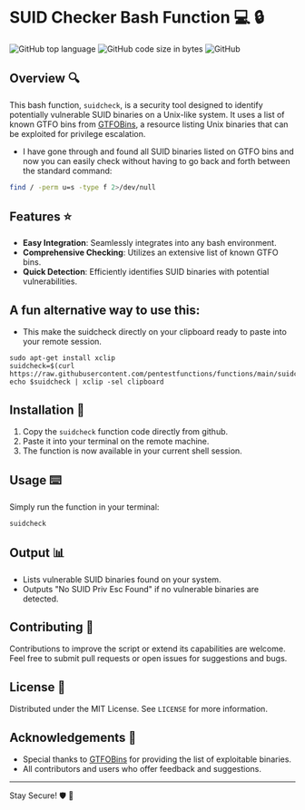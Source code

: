 
# SUID Checker Bash Function :computer: :lock:

![GitHub top language](https://img.shields.io/badge/language-bash-blue)
![GitHub code size in bytes](https://img.shields.io/github/languages/code-size/user/repo)
![GitHub](https://img.shields.io/badge/license-MIT-green)

## Overview :mag:
This bash function, `suidcheck`, is a security tool designed to identify potentially vulnerable SUID binaries on a Unix-like system. It uses a list of known GTFO bins from [GTFOBins](https://gtfobins.github.io/), a resource listing Unix binaries that can be exploited for privilege escalation.
- I have gone through and found all SUID binaries listed on GTFO bins and now you can easily check without having to go back and forth between the standard command:

```bash
find / -perm u=s -type f 2>/dev/null
```

## Features :star:
- **Easy Integration**: Seamlessly integrates into any bash environment.
- **Comprehensive Checking**: Utilizes an extensive list of known GTFO bins.
- **Quick Detection**: Efficiently identifies SUID binaries with potential vulnerabilities.

## A fun alternative way to use this:
- This make the suidcheck directly on your clipboard ready to paste into your remote session.
```
sudo apt-get install xclip
suidcheck=$(curl https://raw.githubusercontent.com/pentestfunctions/functions/main/suidcheck); echo $suidcheck | xclip -sel clipboard
```

## Installation :wrench:
1. Copy the `suidcheck` function code directly from github.
2. Paste it into your terminal on the remote machine.
3. The function is now available in your current shell session.

## Usage :keyboard:
Simply run the function in your terminal:
```bash
suidcheck
```

## Output :bar_chart:
- Lists vulnerable SUID binaries found on your system.
- Outputs "No SUID Priv Esc Found" if no vulnerable binaries are detected.

## Contributing :handshake:
Contributions to improve the script or extend its capabilities are welcome. Feel free to submit pull requests or open issues for suggestions and bugs.

## License :scroll:
Distributed under the MIT License. See `LICENSE` for more information.

## Acknowledgements :clap:
- Special thanks to [GTFOBins](https://gtfobins.github.io/) for providing the list of exploitable binaries.
- All contributors and users who offer feedback and suggestions.

---

Stay Secure! :shield: :key:
